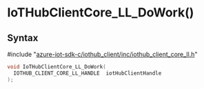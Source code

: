 # IoTHubClientCore_LL_DoWork()

## Syntax

\#include "[azure-iot-sdk-c/iothub_client/inc/iothub_client_core_ll.h](../iot-c-ref-iothub-client-core-ll-h.md)"  
```C
void IoTHubClientCore_LL_DoWork(
  IOTHUB_CLIENT_CORE_LL_HANDLE  iotHubClientHandle
);
```

